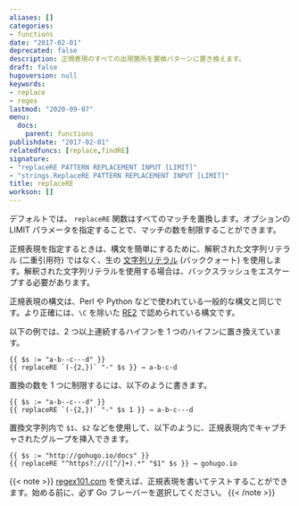```yaml
---
aliases: []
categories:
- functions
date: "2017-02-01"
deprecated: false
description: 正規表現のすべての出現箇所を置換パターンに置き換えます。
draft: false
hugoversion: null
keywords:
- replace
- regex
lastmod: "2020-09-07"
menu:
  docs:
    parent: functions
publishdate: "2017-02-01"
relatedfuncs: [replace,findRE]
signature:
- "replaceRE PATTERN REPLACEMENT INPUT [LIMIT]"
- "strings.ReplaceRE PATTERN REPLACEMENT INPUT [LIMIT]"
title: replaceRE
workson: []
---
```

デフォルトでは、 `replaceRE` 関数はすべてのマッチを置換します。オプションの LIMIT パラメータを指定することで、マッチの数を制限することができます。

正規表現を指定するときは、構文を簡単にするために、解釈された文字列リテラル (二重引用符) ではなく、生の [文字列リテラル][string literal] (バッククォート) を使用します。解釈された文字列リテラルを使用する場合は、バックスラッシュをエスケープする必要があります。

正規表現の構文は、Perl や Python などで使われている一般的な構文と同じです。より正確には、`\C` を除いた [RE2] で認められている構文です。

以下の例では、2 つ以上連続するハイフンを 1 つのハイフンに置き換えています。

```go-html-template
{{ $s := "a-b--c---d" }}
{{ replaceRE `(-{2,})` "-" $s }} → a-b-c-d
```

置換の数を 1 つに制限するには、以下のように書きます。

```go-html-template
{{ $s := "a-b--c---d" }}
{{ replaceRE `(-{2,})` "-" $s 1 }} → a-b-c---d
```

置換文字列内で `$1`、`$2` などを使用して、以下のように、正規表現内でキャプチャされたグループを挿入できます。

```go-html-template
{{ $s := "http://gohugo.io/docs" }}
{{ replaceRE "^https?://([^/]+).*" "$1" $s }} → gohugo.io
```

{{< note >}}
[regex101.com](https://regex101.com/) を使えば、正規表現を書いてテストすることができます。始める前に、必ず Go フレーバーを選択してください。
{{< /note >}}

[RE2]: https://github.com/google/re2/wiki/Syntax
[string literal]: https://go.dev/ref/spec#String_literals
